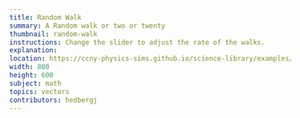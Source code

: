 ```yaml
---
title: Random Walk
summary: A Random walk or two or twenty
thumbnail: random-walk
instructions: Change the slider to adjust the rate of the walks.
explanation:
location: https://ccny-physics-sims.github.io/science-library/examples/random-walk/
width: 800
height: 600
subject: math
topics: vectors
contributors: hedbergj
---
```

